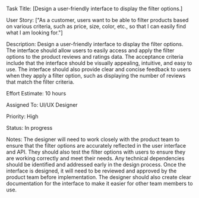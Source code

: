 Task Title: [Design a user-friendly interface to display the filter options.]

User Story: ["As a customer, users want to be able to filter products based on various criteria, such as price, size, color, etc., so that I can easily find what I am looking for."]

Description: Design a user-friendly interface to display the filter options. The interface should allow users to easily access and apply the filter options to the product reviews and ratings data. The acceptance criteria include that the interface should be visually appealing, intuitive, and easy to use. The interface should also provide clear and concise feedback to users when they apply a filter option, such as displaying the number of reviews that match the filter criteria.

Effort Estimate: 10 hours

Assigned To: UI/UX Designer

Priority: High

Status: In progress

Notes: The designer will need to work closely with the product team to ensure that the filter options are accurately reflected in the user interface and API. They should also test the filter options with users to ensure they are working correctly and meet their needs. Any technical dependencies should be identified and addressed early in the design process. Once the interface is designed, it will need to be reviewed and approved by the product team before implementation. The designer should also create clear documentation for the interface to make it easier for other team members to use.



